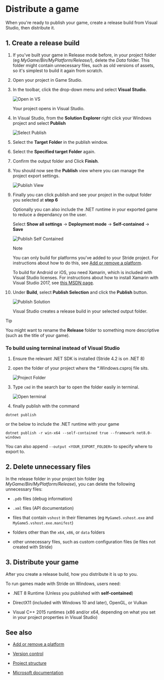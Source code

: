 # Distribute a game

When you're ready to publish your game, create a release build from Visual Studio, then distribute it.

## 1. Create a release build

1. If you've built your game in Release mode before, in your project folder (eg *MyGame/Bin/MyPlatform/Release/*), delete the *Data* folder. This folder might contain unnecessary files, such as old versions of assets, so it's simplest to build it again from scratch.

2. Open your project in Game Studio.

3. In the toolbar, click the drop-down menu and select **Visual Studio**.

    ![Open in VS](media/open-in-visual-studio.png)

    Your project opens in Visual Studio.

4. In Visual Studio, from the **Solution Explorer** right click your Windows project and select **Publish**

    ![Select Publish](media\publish-project-dropdown.png)

5. Select the **Target** **Folder** in the publish window.

6. Select the **Specified target** **Folder** again.

7. Confirm the output folder and Click **Finish**.

8. You should now see the **Publish** view where you can manage the project export settings.

    ![Publish View](media\publish-view.png)

9. Finally you can click publish and see your project in the output folder you selected at **step 6**

    Optionally you can also include the .NET runtime in your exported game to reduce a dependancy on the user.

    Select **Show all settings** -> **Deployment mode** -> **Self-contained** -> **Save**

    ![Publish Self Contained](media\publish-self-contained.png)

    > [!Note]
    >
    > You can only build for platforms you've added to your Stride project. For instructions about how to do this, see [Add or remove a platform](../platforms/add-or-remove-a-platform.md).
    >
    > To build for Android or iOS, you need Xamarin, which is included with Visual Studio licenses. For instructions about how to install Xamarin with Visual Studio 2017, see [this MSDN page](https://docs.microsoft.com/en-us/visualstudio/cross-platform/setup-and-install).

10. Under **Build**, select **Publish Selection** and click the **Publish** button.

    ![Publish Solution](media/publish-project.png)

    Visual Studio creates a release build in your selected output folder.

> [!Tip]
> You might want to rename the **Release** folder to something more descriptive (such as the title of your game).

### To build using terminal instead of Visual Studio

 1. Ensure the relevant .NET SDK is installed (Stride 4.2 is on .NET 8)
 2. open the folder of your project where the *.Windows.csproj file sits.

    ![Project Folder](media/project-folder.png)

 3. Type `cmd` in the search bar to open the folder easily in terminal.
    
    ![Open terminal](media/open-terminal.png)

 4. finally publish with the command 
 
 ```
 dotnet publish
 ```

 or the below to include the .NET runtime with your game

 ```
 dotnet publish -r win-x64 --self-contained true --framework net8.0-windows
 ```
 
 You can also append `--output <YOUR_EXPORT_FOLDER>` to specify where to export to.

## 2. Delete unnecessary files

In the release folder in your project bin folder (eg *MyGame/Bin/MyPlatform/Release*), you can delete the following unnecessary files:

* `.pdb` files (debug information)

* `.xml` files (API documentation)

* files that contain `vshost` in their filenames (eg `MyGame5.vshost.exe` and `MyGame5.vshost.exe.manifest`) 

* folders other than the `x64`, `x86`, or `data` folders

* other unnecessary files, such as custom configuration files (ie files not created with Stride)

## 3. Distribute your game

After you create a release build, how you distribute it is up to you. 

To run games made with Stride on Windows, users need:

* .NET 8 Runtime (Unless you published with **self-contained**)

* DirectX11 (included with Windows 10 and later), OpenGL, or Vulkan

* Visual C++ 2015 runtimes (x86 and/or x64, depending on what you set in your project properties in Visual Studio)

## See also

* [Add or remove a platform](../platforms/add-or-remove-a-platform.md)
* [Version control](version-control.md)
* [Project structure](project-structure.md)

* [Microsoft documentation](https://learn.microsoft.com/en-us/dotnet/core/tools/dotnet-publish)